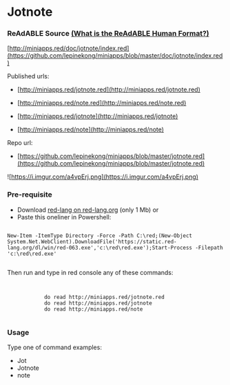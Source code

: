 
# Jotnote


### ReAdABLE Source [(What is the ReAdABLE Human Format?)](http://readablehumanformat.com)

[http://miniapps.red/doc/jotnote/index.red](https://github.com/lepinekong/miniapps/blob/master/doc/jotnote/index.red)

Published urls:
- [http://miniapps.red/jotnote.red](http://miniapps.red/jotnote.red)
                        
- [http://miniapps.red/note.red](http://miniapps.red/note.red)
                        
- [http://miniapps.red/jotnote](http://miniapps.red/jotnote)
                        
- [http://miniapps.red/note](http://miniapps.red/note)
                        
Repo url:
- [https://github.com/lepinekong/miniapps/blob/master/jotnote.red](https://github.com/lepinekong/miniapps/blob/master/jotnote.red)
                        
![https://i.imgur.com/a4vpErj.png](https://i.imgur.com/a4vpErj.png)
                    

### Pre-requisite


- Download [red-lang on red-lang.org](https://www.red-lang.org/p/download.html) (only 1 Mb)
or
- Paste this oneliner in Powershell:



```

New-Item -ItemType Directory -Force -Path C:\red;(New-Object System.Net.WebClient).DownloadFile('https://static.red-lang.org/dl/win/red-063.exe','c:\red\red.exe');Start-Process -Filepath 'c:\red\red.exe'            
        
```


Then run and type in red console any of these commands: 


```


            do read http://miniapps.red/jotnote.red
            do read http://miniapps.red/jotnote
            do read http://miniapps.red/note            
        
```



### Usage

Type one of command examples:

- Jot
- Jotnote
- note

